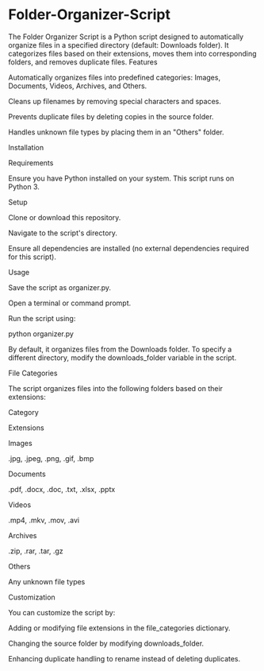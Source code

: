 # Folder-Organizer-Script
The Folder Organizer Script is a Python script designed to automatically organize files in a specified directory (default: Downloads folder). It categorizes files based on their extensions, moves them into corresponding folders, and removes duplicate files.
Features

Automatically organizes files into predefined categories: Images, Documents, Videos, Archives, and Others.

Cleans up filenames by removing special characters and spaces.

Prevents duplicate files by deleting copies in the source folder.

Handles unknown file types by placing them in an "Others" folder.

Installation

Requirements

Ensure you have Python installed on your system. This script runs on Python 3.

Setup

Clone or download this repository.

Navigate to the script's directory.

Ensure all dependencies are installed (no external dependencies required for this script).

Usage

Save the script as organizer.py.

Open a terminal or command prompt.

Run the script using:

python organizer.py

By default, it organizes files from the Downloads folder. To specify a different directory, modify the downloads_folder variable in the script.

File Categories

The script organizes files into the following folders based on their extensions:

Category

Extensions

Images

.jpg, .jpeg, .png, .gif, .bmp

Documents

.pdf, .docx, .doc, .txt, .xlsx, .pptx

Videos

.mp4, .mkv, .mov, .avi

Archives

.zip, .rar, .tar, .gz

Others

Any unknown file types

Customization

You can customize the script by:

Adding or modifying file extensions in the file_categories dictionary.

Changing the source folder by modifying downloads_folder.

Enhancing duplicate handling to rename instead of deleting duplicates.
